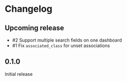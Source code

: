 # Changelog

## Upcoming release

* #2 Support multiple search fields on one dashboard
* #1 Fix `associated_class` for unset associations

## 0.1.0

Initial release
